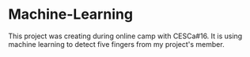 # Machine-Learning
This project was creating during online camp with CESCa#16. It is using machine learning to detect five fingers from my project's member. 

